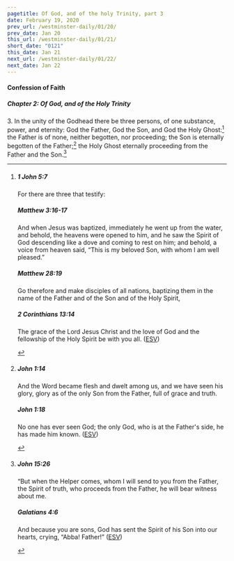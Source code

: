 ```yaml
---
pagetitle: Of God, and of the holy Trinity, part 3
date: February 19, 2020
prev_url: /westminster-daily/01/20/
prev_date: Jan 20
this_url: /westminster-daily/01/21/
short_date: "0121"
this_date: Jan 21
next_url: /westminster-daily/01/22/
next_date: Jan 22
---
```


#### Confession of Faith

##### Chapter 2: Of God, and of the Holy Trinity

<span class="q">3.</span> In the unity of the Godhead there be three persons, of one substance, power, and eternity: God the Father, God the Son, and God the Holy Ghost:[^fnref:wcf1] the Father is of none, neither begotten, nor proceeding; the Son is eternally begotten of the Father;[^fnref:wcf2] the Holy Ghost eternally proceeding from the Father and the Son.[^fnref:wcf3]

[^fnref:wcf1]: <div class="esv"><h5>1 John 5:7</h5> <div class="esv-text"><p id="p62005007.01-1">For there are three that testify:</p> </div><h5>Matthew 3:16-17</h5> <div class="esv-text"><p id="p40003016.01-2">And when Jesus was baptized, immediately he went up from the water, and behold, the heavens were opened to him, and he saw the Spirit of God descending like a dove and coming to rest on him; and behold, a voice from heaven said, &#8220;This is my beloved Son, with whom I am well pleased.&#8221;</p> </div><h5>Matthew 28:19</h5> <div class="esv-text"><p id="p40028019.01-3"><span class="woc">Go therefore and make disciples of all nations, baptizing them in the name of the Father and of the Son and of the Holy Spirit,</span></p> </div><h5>2 Corinthians 13:14</h5> <div class="esv-text"><p id="p47013014.01-4">The grace of the Lord Jesus Christ and the love of God and the fellowship of the Holy Spirit be with you all.  (<a href="http://www.esv.org" class="copyright">ESV</a>)</p> </div> </div>

[^fnref:wcf2]: <div class="esv"><h5>John 1:14</h5> <div class="esv-text"><p id="p43001014.01-1">And the Word became flesh and dwelt among us, and we have seen his glory, glory as of the only Son from the Father, full of grace and truth.</p> </div><h5>John 1:18</h5> <div class="esv-text"><p id="p43001018.01-2">No one has ever seen God; the only God, who is at the Father's side, he has made him known.  (<a href="http://www.esv.org" class="copyright">ESV</a>)</p> </div> </div>

[^fnref:wcf3]: <div class="esv"><h5>John 15:26</h5> <div class="esv-text"><p id="p43015026.01-1"><span class="woc">&#8220;But when the Helper comes, whom I will send to you from the Father, the Spirit of truth, who proceeds from the Father, he will bear witness about me.</span></p> </div><h5>Galatians 4:6</h5> <div class="esv-text"><p id="p48004006.01-2">And because you are sons, God has sent the Spirit of his Son into our hearts, crying, &#8220;Abba! Father!&#8221;  (<a href="http://www.esv.org" class="copyright">ESV</a>)</p> </div> </div>

